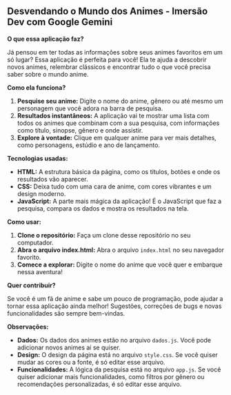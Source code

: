 ## Desvendando o Mundo dos Animes - Imersão Dev com Google Gemini

**O que essa aplicação faz?**

Já pensou em ter todas as informações sobre seus animes favoritos em um só lugar? Essa aplicação é perfeita para você! Ela te ajuda a descobrir novos animes, relembrar clássicos e encontrar tudo o que você precisa saber sobre o mundo anime.

**Como ela funciona?**

1. **Pesquise seu anime:** Digite o nome do anime, gênero ou até mesmo um personagem que você adora na barra de pesquisa.
2. **Resultados instantâneos:** A aplicação vai te mostrar uma lista com todos os animes que combinam com a sua pesquisa, com informações como título, sinopse, gênero e onde assistir.
3. **Explore à vontade:** Clique em qualquer anime para ver mais detalhes, como personagens, estúdio e ano de lançamento.

**Tecnologias usadas:**

* **HTML:** A estrutura básica da página, como os títulos, botões e onde os resultados vão aparecer.
* **CSS:** Deixa tudo com uma cara de anime, com cores vibrantes e um design moderno.
* **JavaScript:** A parte mais mágica da aplicação! É o JavaScript que faz a pesquisa, compara os dados e mostra os resultados na tela.

**Como usar:**

1. **Clone o repositório:** Faça um clone desse repositório no seu computador.
2. **Abra o arquivo index.html:** Abra o arquivo `index.html` no seu navegador favorito.
3. **Comece a explorar:** Digite o nome do anime que você quer e embarque nessa aventura!

**Quer contribuir?**

Se você é um fã de anime e sabe um pouco de programação, pode ajudar a tornar essa aplicação ainda melhor! Sugestões, correções de bugs e novas funcionalidades são sempre bem-vindas.

**Observações:**

* **Dados:** Os dados dos animes estão no arquivo `dados.js`. Você pode adicionar novos animes aí se quiser.
* **Design:** O design da página está no arquivo `style.css`. Se você quiser mudar as cores ou a fonte, é só editar esse arquivo.
* **Funcionalidades:** A lógica da pesquisa está no arquivo `app.js`. Se você quiser adicionar mais funcionalidades, como filtros por gênero ou recomendações personalizadas, é só editar esse arquivo.